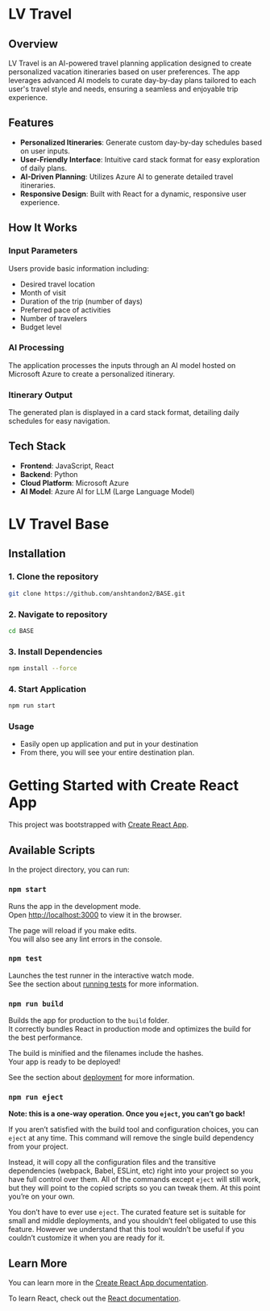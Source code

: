 # LV Travel

## Overview

LV Travel is an AI-powered travel planning application designed to create personalized vacation itineraries based on user preferences. The app leverages advanced AI models to curate day-by-day plans tailored to each user's travel style and needs, ensuring a seamless and enjoyable trip experience.

## Features

- **Personalized Itineraries**: Generate custom day-by-day schedules based on user inputs.
- **User-Friendly Interface**: Intuitive card stack format for easy exploration of daily plans.
- **AI-Driven Planning**: Utilizes Azure AI to generate detailed travel itineraries.
- **Responsive Design**: Built with React for a dynamic, responsive user experience.

## How It Works

### Input Parameters
Users provide basic information including:
- Desired travel location
- Month of visit
- Duration of the trip (number of days)
- Preferred pace of activities
- Number of travelers
- Budget level

### AI Processing
The application processes the inputs through an AI model hosted on Microsoft Azure to create a personalized itinerary.

### Itinerary Output
The generated plan is displayed in a card stack format, detailing daily schedules for easy navigation.

## Tech Stack

- **Frontend**: JavaScript, React
- **Backend**: Python
- **Cloud Platform**: Microsoft Azure
- **AI Model**: Azure AI for LLM (Large Language Model)

# LV Travel Base

## Installation

### 1. Clone the repository
```bash
git clone https://github.com/anshtandon2/BASE.git
```

### 2. Navigate to repository
```bash
cd BASE
```

### 3. Install Dependencies
```bash
npm install --force
```

### 4. Start Application
```bash
npm run start
```

### Usage
- Easily open up application and put in your destination
- From there, you will see your entire destination plan.







# Getting Started with Create React App

This project was bootstrapped with [Create React App](https://github.com/facebook/create-react-app).

## Available Scripts

In the project directory, you can run:

### `npm start`

Runs the app in the development mode.\
Open [http://localhost:3000](http://localhost:3000) to view it in the browser.

The page will reload if you make edits.\
You will also see any lint errors in the console.

### `npm test`

Launches the test runner in the interactive watch mode.\
See the section about [running tests](https://facebook.github.io/create-react-app/docs/running-tests) for more information.

### `npm run build`

Builds the app for production to the `build` folder.\
It correctly bundles React in production mode and optimizes the build for the best performance.

The build is minified and the filenames include the hashes.\
Your app is ready to be deployed!

See the section about [deployment](https://facebook.github.io/create-react-app/docs/deployment) for more information.

### `npm run eject`

**Note: this is a one-way operation. Once you `eject`, you can’t go back!**

If you aren’t satisfied with the build tool and configuration choices, you can `eject` at any time. This command will remove the single build dependency from your project.

Instead, it will copy all the configuration files and the transitive dependencies (webpack, Babel, ESLint, etc) right into your project so you have full control over them. All of the commands except `eject` will still work, but they will point to the copied scripts so you can tweak them. At this point you’re on your own.

You don’t have to ever use `eject`. The curated feature set is suitable for small and middle deployments, and you shouldn’t feel obligated to use this feature. However we understand that this tool wouldn’t be useful if you couldn’t customize it when you are ready for it.

## Learn More

You can learn more in the [Create React App documentation](https://facebook.github.io/create-react-app/docs/getting-started).

To learn React, check out the [React documentation](https://reactjs.org/).
